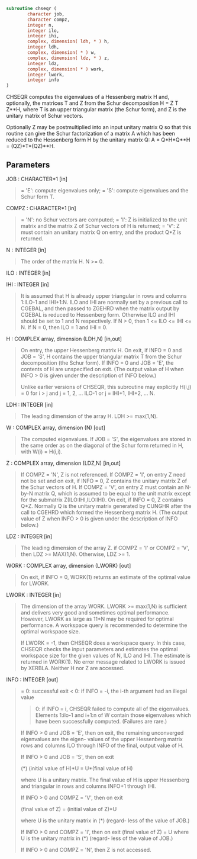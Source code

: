 ```fortran
subroutine chseqr (
        character job,
        character compz,
        integer n,
        integer ilo,
        integer ihi,
        complex, dimension( ldh, * ) h,
        integer ldh,
        complex, dimension( * ) w,
        complex, dimension( ldz, * ) z,
        integer ldz,
        complex, dimension( * ) work,
        integer lwork,
        integer info
)
```

CHSEQR computes the eigenvalues of a Hessenberg matrix H
and, optionally, the matrices T and Z from the Schur decomposition
H = Z T Z\*\*H, where T is an upper triangular matrix (the
Schur form), and Z is the unitary matrix of Schur vectors.

Optionally Z may be postmultiplied into an input unitary
matrix Q so that this routine can give the Schur factorization
of a matrix A which has been reduced to the Hessenberg form H
by the unitary matrix Q:  A = Q\*H\*Q\*\*H = (QZ)\*T\*(QZ)\*\*H.

## Parameters
JOB : CHARACTER\*1 [in]
> = 'E':  compute eigenvalues only;
> = 'S':  compute eigenvalues and the Schur form T.

COMPZ : CHARACTER\*1 [in]
> = 'N':  no Schur vectors are computed;
> = 'I':  Z is initialized to the unit matrix and the matrix Z
> of Schur vectors of H is returned;
> = 'V':  Z must contain an unitary matrix Q on entry, and
> the product Q\*Z is returned.

N : INTEGER [in]
> The order of the matrix H.  N >= 0.

ILO : INTEGER [in]

IHI : INTEGER [in]
> 
> It is assumed that H is already upper triangular in rows
> and columns 1:ILO-1 and IHI+1:N. ILO and IHI are normally
> set by a previous call to CGEBAL, and then passed to ZGEHRD
> when the matrix output by CGEBAL is reduced to Hessenberg
> form. Otherwise ILO and IHI should be set to 1 and N
> respectively.  If N > 0, then 1 <= ILO <= IHI <= N.
> If N = 0, then ILO = 1 and IHI = 0.

H : COMPLEX array, dimension (LDH,N) [in,out]
> On entry, the upper Hessenberg matrix H.
> On exit, if INFO = 0 and JOB = 'S', H contains the upper
> triangular matrix T from the Schur decomposition (the
> Schur form). If INFO = 0 and JOB = 'E', the contents of
> H are unspecified on exit.  (The output value of H when
> INFO > 0 is given under the description of INFO below.)
> 
> Unlike earlier versions of CHSEQR, this subroutine may
> explicitly H(i,j) = 0 for i > j and j = 1, 2, ... ILO-1
> or j = IHI+1, IHI+2, ... N.

LDH : INTEGER [in]
> The leading dimension of the array H. LDH >= max(1,N).

W : COMPLEX array, dimension (N) [out]
> The computed eigenvalues. If JOB = 'S', the eigenvalues are
> stored in the same order as on the diagonal of the Schur
> form returned in H, with W(i) = H(i,i).

Z : COMPLEX array, dimension (LDZ,N) [in,out]
> If COMPZ = 'N', Z is not referenced.
> If COMPZ = 'I', on entry Z need not be set and on exit,
> if INFO = 0, Z contains the unitary matrix Z of the Schur
> vectors of H.  If COMPZ = 'V', on entry Z must contain an
> N-by-N matrix Q, which is assumed to be equal to the unit
> matrix except for the submatrix Z(ILO:IHI,ILO:IHI). On exit,
> if INFO = 0, Z contains Q\*Z.
> Normally Q is the unitary matrix generated by CUNGHR
> after the call to CGEHRD which formed the Hessenberg matrix
> H. (The output value of Z when INFO > 0 is given under
> the description of INFO below.)

LDZ : INTEGER [in]
> The leading dimension of the array Z.  if COMPZ = 'I' or
> COMPZ = 'V', then LDZ >= MAX(1,N).  Otherwise, LDZ >= 1.

WORK : COMPLEX array, dimension (LWORK) [out]
> On exit, if INFO = 0, WORK(1) returns an estimate of
> the optimal value for LWORK.

LWORK : INTEGER [in]
> The dimension of the array WORK.  LWORK >= max(1,N)
> is sufficient and delivers very good and sometimes
> optimal performance.  However, LWORK as large as 11\*N
> may be required for optimal performance.  A workspace
> query is recommended to determine the optimal workspace
> size.
> 
> If LWORK = -1, then CHSEQR does a workspace query.
> In this case, CHSEQR checks the input parameters and
> estimates the optimal workspace size for the given
> values of N, ILO and IHI.  The estimate is returned
> in WORK(1).  No error message related to LWORK is
> issued by XERBLA.  Neither H nor Z are accessed.

INFO : INTEGER [out]
> = 0:  successful exit
> < 0:  if INFO = -i, the i-th argument had an illegal
> value
> > 0:  if INFO = i, CHSEQR failed to compute all of
> the eigenvalues.  Elements 1:ilo-1 and i+1:n of W
> contain those eigenvalues which have been
> successfully computed.  (Failures are rare.)
> 
> If INFO > 0 and JOB = 'E', then on exit, the
> remaining unconverged eigenvalues are the eigen-
> values of the upper Hessenberg matrix rows and
> columns ILO through INFO of the final, output
> value of H.
> 
> If INFO > 0 and JOB   = 'S', then on exit
> 
> (\*)  (initial value of H)\*U  = U\*(final value of H)
> 
> where U is a unitary matrix.  The final
> value of  H is upper Hessenberg and triangular in
> rows and columns INFO+1 through IHI.
> 
> If INFO > 0 and COMPZ = 'V', then on exit
> 
> (final value of Z)  =  (initial value of Z)\*U
> 
> where U is the unitary matrix in (\*) (regard-
> less of the value of JOB.)
> 
> If INFO > 0 and COMPZ = 'I', then on exit
> (final value of Z)  = U
> where U is the unitary matrix in (\*) (regard-
> less of the value of JOB.)
> 
> If INFO > 0 and COMPZ = 'N', then Z is not
> accessed.
